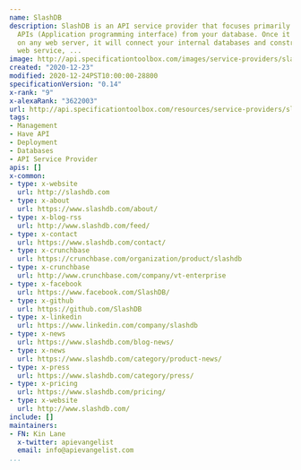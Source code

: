 ```yaml
---
name: SlashDB
description: SlashDB is an API service provider that focuses primarily on delivering
  APIs (Application programming interface) from your database. Once it is installed
  on any web server, it will connect your internal databases and construct a REST/HTTP
  web service, ...
image: http://api.specificationtoolbox.com/images/service-providers/slashdb.jpg
created: "2020-12-23"
modified: 2020-12-24PST10:00:00-28800
specificationVersion: "0.14"
x-rank: "9"
x-alexaRank: "3622003"
url: http://api.specificationtoolbox.com/resources/service-providers/slashdb/
tags:
- Management
- Have API
- Deployment
- Databases
- API Service Provider
apis: []
x-common:
- type: x-website
  url: http://slashdb.com
- type: x-about
  url: https://www.slashdb.com/about/
- type: x-blog-rss
  url: http://www.slashdb.com/feed/
- type: x-contact
  url: https://www.slashdb.com/contact/
- type: x-crunchbase
  url: https://crunchbase.com/organization/product/slashdb
- type: x-crunchbase
  url: http://www.crunchbase.com/company/vt-enterprise
- type: x-facebook
  url: https://www.facebook.com/SlashDB/
- type: x-github
  url: https://github.com/SlashDB
- type: x-linkedin
  url: https://www.linkedin.com/company/slashdb
- type: x-news
  url: https://www.slashdb.com/blog-news/
- type: x-news
  url: https://www.slashdb.com/category/product-news/
- type: x-press
  url: https://www.slashdb.com/category/press/
- type: x-pricing
  url: https://www.slashdb.com/pricing/
- type: x-website
  url: http://www.slashdb.com/
include: []
maintainers:
- FN: Kin Lane
  x-twitter: apievangelist
  email: info@apievangelist.com
...
```

